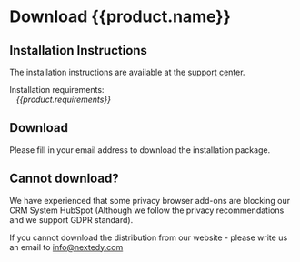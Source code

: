 # Download {{product.name}}


## Installation Instructions

The installation instructions are available at the [support center]({{support.installGuide}}).
	
Installation requirements: <br/>&nbsp;&nbsp;&nbsp;*{{product.requirements}}*

## Download

Please fill in your email address to download the installation package.


<script charset="utf-8" type="text/javascript" src="//js.hsforms.net/forms/shell.js"></script>
<script>
  hbspt.forms.create({
	portalId: "{{hs.id}}",
	formId: "{{hs.downloadFormId}}"
});
</script>


## Cannot download?

We have experienced that some privacy browser add-ons are blocking our CRM System HubSpot (Although we  follow the privacy recommendations and we support GDPR standard). 
	
	
If you cannot download the distribution from our website - please write us an email to <a href="mailto:info@nextedy.com">info@nextedy.com</a>

